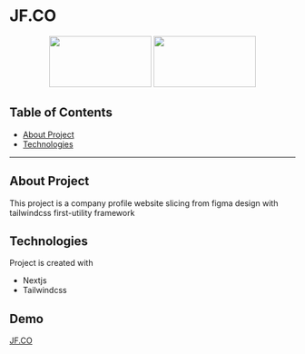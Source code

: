 # JF.CO


<p align="center">
    <img src="https://user-images.githubusercontent.com/46936229/153215761-c2713150-1ae4-4b83-a08e-f57d53ffd401.svg" height="90px" width="180px">  
    <img src="https://user-images.githubusercontent.com/46936229/153215796-1b35b457-7877-48ce-b541-a635790cd58c.svg" height="90px" width="180px">
</p>

## Table of Contents
- [About Project](#About-Project)
- [Technologies](#Technologies)
---


## About Project
This project is a company profile website slicing from figma design with
tailwindcss first-utility framework  

## Technologies
Project is created with

* Nextjs
* Tailwindcss

## Demo
[JF.CO](https://www.company-profile-nextjs-tawny.vercel.app)
